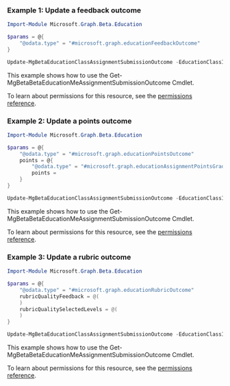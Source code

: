 ### Example 1: Update a feedback outcome

```powershellImport-Module Microsoft.Graph.Beta.Education

$params = @{
	"@odata.type" = "#microsoft.graph.educationFeedbackOutcome"
}

Update-MgBetaEducationClassAssignmentSubmissionOutcome -EducationClassId $educationClassId -EducationAssignmentId $educationAssignmentId -EducationSubmissionId $educationSubmissionId -EducationOutcomeId $educationOutcomeId -BodyParameter $params
```
This example shows how to use the Get-MgBetaBetaEducationMeAssignmentSubmissionOutcome Cmdlet.
To learn about permissions for this resource, see the [permissions reference](/graph/permissions-reference).

### Example 2: Update a points outcome

```powershellImport-Module Microsoft.Graph.Beta.Education

$params = @{
	"@odata.type" = "#microsoft.graph.educationPointsOutcome"
	points = @{
		"@odata.type" = "#microsoft.graph.educationAssignmentPointsGrade"
		points = 
	}
}

Update-MgBetaEducationClassAssignmentSubmissionOutcome -EducationClassId $educationClassId -EducationAssignmentId $educationAssignmentId -EducationSubmissionId $educationSubmissionId -EducationOutcomeId $educationOutcomeId -BodyParameter $params
```
This example shows how to use the Get-MgBetaBetaEducationMeAssignmentSubmissionOutcome Cmdlet.
To learn about permissions for this resource, see the [permissions reference](/graph/permissions-reference).

### Example 3: Update a rubric outcome

```powershellImport-Module Microsoft.Graph.Beta.Education

$params = @{
	"@odata.type" = "#microsoft.graph.educationRubricOutcome"
	rubricQualityFeedback = @(
	)
	rubricQualitySelectedLevels = @(
	)
}

Update-MgBetaEducationClassAssignmentSubmissionOutcome -EducationClassId $educationClassId -EducationAssignmentId $educationAssignmentId -EducationSubmissionId $educationSubmissionId -EducationOutcomeId $educationOutcomeId -BodyParameter $params
```
This example shows how to use the Get-MgBetaBetaEducationMeAssignmentSubmissionOutcome Cmdlet.
To learn about permissions for this resource, see the [permissions reference](/graph/permissions-reference).


